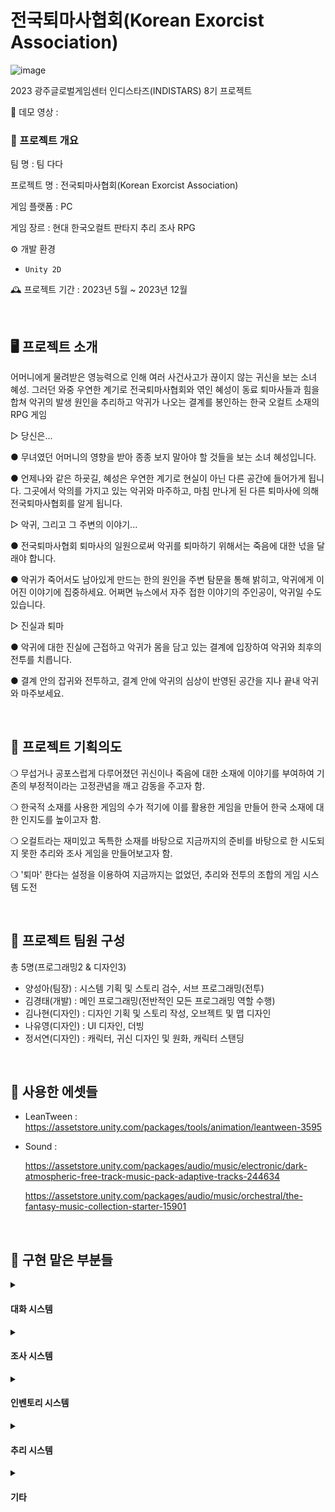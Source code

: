 # 전국퇴마사협회(Korean Exorcist Association)
 ![image](https://github.com/KimGyoungTae/Public_TheAssociation_of_Exorcists/assets/83820089/5e55844a-a641-433c-b994-b7e760234af5)
<br>

2023 광주글로벌게임센터 인디스타즈(INDISTARS) 8기 프로젝트 

🎥 데모 영상 :

### 📝 프로젝트  개요

팀 명 : 팀 다다

프로젝트 명 : 전국퇴마사협회(Korean Exorcist Association)

게임 플랫폼 : PC

게임 장르 : 현대 한국오컬트 판타지 추리 조사 RPG

⚙️ 개발 환경
- `Unity 2D`

🕰️ 프로젝트 기간 : 2023년 5월 ~ 2023년 12월

<br>

## 🖥️ 프로젝트 소개
어머니에게 물려받은 영능력으로 인해 여러 사건사고가 끊이지 않는 귀신을 보는 소녀 혜성. 그러던 와중 우연한 계기로 전국퇴마사협회와 엮인 혜성이 동료 퇴마사들과 힘을 합쳐 악귀의 발생 원인을 추리하고 악귀가 나오는 결계를 봉인하는 한국 오컬트 소재의 RPG 게임

▷  당신은...

● 무녀였던 어머니의 영향을 받아 종종 보지 말아야 할 것들을 보는 소녀 혜성입니다.

● 언제나와 같은 하굣길, 혜성은 우연한 계기로 현실이 아닌 다른 공간에 들어가게 됩니다. 그곳에서 악의를 가지고 있는 악귀와 마주하고, 마침 만나게 된 다른 퇴마사에 의해 전국퇴마사협회를 알게 됩니다. 

▷  악귀, 그리고 그 주변의 이야기...

● 전국퇴마사협회 퇴마사의 일원으로써 악귀를 퇴마하기 위해서는 죽음에 대한 넋을 달래야 합니다.

● 악귀가 죽어서도 남아있게 만드는 한의 원인을 주변 탐문을 통해 밝히고, 악귀에게 이어진 이야기에 집중하세요. 어쩌면 뉴스에서 자주 접한 이야기의 주인공이, 악귀일 수도 있습니다.

▷  진실과 퇴마

● 악귀에 대한 진실에 근접하고 악귀가 몸을 담고 있는 결계에 입장하여 악귀와 최후의 전투를 치릅니다.

● 결계 안의 잡귀와 전투하고, 결계 안에 악귀의 심상이 반영된 공간을 지나 끝내 악귀와 마주보세요.

<br>

## 📌 프로젝트 기획의도
 ❍ 무섭거나 공포스럽게 다루어졌던 귀신이나 죽음에 대한 소재에 이야기를 부여하여 기존의 부정적이라는 고정관념을 깨고 감동을 주고자 함. 
 
 ❍ 한국적 소재를 사용한 게임의 수가 적기에 이를 활용한 게임을 만들어 한국 소재에 대한 인지도를 높이고자 함.
 
 ❍ 오컬트라는 재미있고 독특한 소재를 바탕으로 지금까지의 준비를 바탕으로 한 시도되지 못한 추리와 조사 게임을 만들어보고자 함.

 ❍ '퇴마' 한다는 설정을 이용하여 지금까지는 없었던, 추리와 전투의 조합의 게임 시스템 도전

<br>

## 🙋 프로젝트 팀원 구성
총 5명(프로그래밍2 & 디자인3)
- 양성아(팀장) : 시스템 기획 및 스토리 검수, 서브 프로그래밍(전투)
- 김경태(개발) : 메인 프로그래밍(전반적인 모든 프로그래밍 역할 수행)
- 김나현(디자인) : 디자인 기획 및 스토리 작성, 오브젝트 및 맵 디자인
- 나유영(디자인) : UI 디자인, 더빙
- 정서연(디자인) : 캐릭터, 귀신 디자인 및 원화, 캐릭터 스탠딩

<br>

## 🤝 사용한 에셋들
- LeanTween : https://assetstore.unity.com/packages/tools/animation/leantween-3595
- Sound :

  https://assetstore.unity.com/packages/audio/music/electronic/dark-atmospheric-free-track-music-pack-adaptive-tracks-244634

  https://assetstore.unity.com/packages/audio/music/orchestral/the-fantasy-music-collection-starter-15901

<br>

## 🔎 구현 맡은 부분들

<details>
<summary><h4>대화 시스템</h4></summary>

 ![image](https://github.com/KimGyoungTae/Public_TheAssociation_of_Exorcists/assets/83820089/91f53798-43fe-4d04-aa47-3f7b55bd6510)

1. CSV 대화 스크립트 파일 데이터를 파싱하여 대화 시스템 구축

 ![image](https://github.com/KimGyoungTae/Public_TheAssociation_of_Exorcists/assets/83820089/7b99e77f-1d0c-4d83-9a7c-604bdbfb667a)

2. 원활한 대화 출력을 위해 긴 대화는 대화 2줄로 이어지도록 한다.

3. 대화하는 사람에 따른 상태(Sprite) 변화 적용.

4. 대화 Skip 버튼 구현 및 대화하는 사람의 이름표가 보여진다.
</details>

<details>
<summary><h4>조사 시스템</h4></summary>

 ![image](https://github.com/KimGyoungTae/Public_TheAssociation_of_Exorcists/assets/83820089/d2ca8f1e-6464-40a8-ab81-8dde3cf31205)

1. 마우스 포인터가 닿았을 때 Hover 이미지 반영

 ![image](https://github.com/KimGyoungTae/Public_TheAssociation_of_Exorcists/assets/83820089/cb2e3bb5-461f-472d-bba5-5de45aa1a9e9)

2. 단서를 조사할 시 백그라운드 이미지 반영

![image](https://github.com/KimGyoungTae/Public_TheAssociation_of_Exorcists/assets/83820089/c7a5336a-3539-4584-812d-90e132424160)

3. 조사할 맵(씬)에 입장 시 방문 카운트가 증가한다.
   
![ezgif com-video-to-gif-converted (5)](https://github.com/KimGyoungTae/Public_TheAssociation_of_Exorcists/assets/83820089/a6754d7d-ce8a-42b6-93f2-c631fdadbc10)

4. 모든 맵을 조사할 때 중앙 결계가 Open 되도록 한다.
</details>

<details>
<summary><h4>인벤토리 시스템</h4></summary>
 
 ![image](https://github.com/KimGyoungTae/Public_TheAssociation_of_Exorcists/assets/83820089/4b38bb29-9500-46f0-8aa2-1cfbf75265be)

1. 조사한 단서는 인벤토리에 추가 된다.
 
2. 한 번 추가한 단서는 중복으로 반영되지 않는다.

3. 조사한 단서를 클릭 시 해당 단서에 대한 설명을 보여준다.

4. 씬을 이동해도 인벤토리 내 단서는 유지된다.

5. 게임을 재시작 시 인벤토리 내 단서는 초기화된다.
</details>

<details>
<summary><h4>추리 시스템</h4></summary>
 
 ![image](https://github.com/KimGyoungTae/Public_TheAssociation_of_Exorcists/assets/83820089/e440f0b6-859c-414e-9824-b95425518869)

1. 사용자는 각 맵에서 조사 진행을 마치고, 악귀에 대한 한을 추리한다.
 
2. 질문에 대한 각 선택지 정보는 JSON 파일로 관리한다.
   
![ezgif com-video-to-gif-converted](https://github.com/KimGyoungTae/Public_TheAssociation_of_Exorcists/assets/83820089/176fb6ef-0f96-4ac1-b91f-77ebb9513e6e)

3. 조사한 단서를 클릭 시 해당 단서에 대한 설명을 보여준다.<br> 질문에 대한 선택지가 각각 다르게 존재하고, 각 선택지를 클릭할 때 색상, 텍스트 변화를 확인할 수 있다.

4. 각 질문에 대한 선택을 확정할 때 답안지에 기록이 된다.

5. 확정한 질문 탭은 다시 이동하여 수정할 수 없다.

6. 추리에 대한 정답 개수는 이후 게임을 마친 뒤에 성적표 반영에 영향을 끼치게 된다.
</details>

<details>
<summary><h4>기타</h4></summary>
 
 ![ezgif com-video-to-gif-converted (1)](https://github.com/KimGyoungTae/Public_TheAssociation_of_Exorcists/assets/83820089/b50d293a-10fc-485c-955a-458e7402953f)
 ![ezgif com-video-to-gif-converted (6)](https://github.com/KimGyoungTae/Public_TheAssociation_of_Exorcists/assets/83820089/1fa85ae6-b520-4a30-8137-b9e498211248)
 ![ezgif com-video-to-gif-converted (7)](https://github.com/KimGyoungTae/Public_TheAssociation_of_Exorcists/assets/83820089/7b0da59a-2ded-4825-b5bc-0bfa4feb3f12)

1. Lean Tween 외부 에셋을 이용하여 대화 중 자연스러운 컷신 변환

 ![ezgif com-video-to-gif-converted (3)](https://github.com/KimGyoungTae/Public_TheAssociation_of_Exorcists/assets/83820089/99853b86-b5a5-42b3-98ae-b4d0f6b815e5)

2. Lean Tween 외부 에셋을 이용하여 전투 중 캐릭터 선택에 대한 자연스러운 애니메이션 연출

![ezgif com-video-to-gif-converted (4)](https://github.com/KimGyoungTae/Public_TheAssociation_of_Exorcists/assets/83820089/b9f1f4ff-53d5-4ef9-94ed-1aa356d46c2d)

3. 페이드 인 아웃 효과를 부여하여 전반적인 씬 관리를 구현 

![ezgif com-speed](https://github.com/KimGyoungTae/Public_TheAssociation_of_Exorcists/assets/83820089/3f03bdd3-d47b-4b1c-ba2f-38d65648312d)

4. 추리 시스템에서의 정답 개수를 기반으로 성적표 반영 구축
5. 프롤로그 영상 및 씬에 따라 다른 배경음악 구축.
</details>
 








